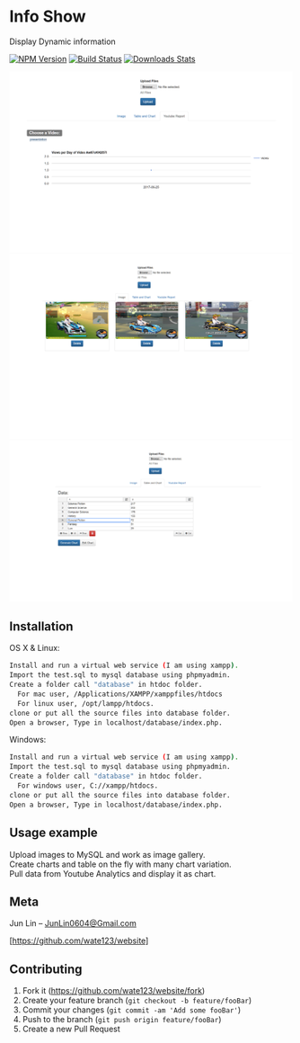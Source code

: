 # Info Show
Display Dynamic information

[![NPM Version][npm-image]][npm-url]
[![Build Status][travis-image]][travis-url]
[![Downloads Stats][npm-downloads]][npm-url]

![](screenshot/Capture1.png)
![](screenshot/Capture2.png)
![](screenshot/Capture3.png)

## Installation

OS X & Linux:

```sh
Install and run a virtual web service (I am using xampp).
Import the test.sql to mysql database using phpmyadmin.
Create a folder call "database" in htdoc folder.
  For mac user, /Applications/XAMPP/xamppfiles/htdocs 
  For linux user, /opt/lampp/htdocs.
clone or put all the source files into database folder.
Open a browser, Type in localhost/database/index.php.
```

Windows:

```sh
Install and run a virtual web service (I am using xampp).
Import the test.sql to mysql database using phpmyadmin.
Create a folder call "database" in htdoc folder.
  For windows user, C://xampp/htdocs.
clone or put all the source files into database folder.
Open a browser, Type in localhost/database/index.php.
```

## Usage example
Upload images to MySQL and work as image gallery.<br/>
Create charts and table on the fly with many chart variation.<br/>
Pull data from Youtube Analytics and display it as chart.<br/>

## Meta

Jun Lin – JunLin0604@Gmail.com

[https://github.com/wate123/website]

## Contributing

1. Fork it (<https://github.com/wate123/website/fork>)
2. Create your feature branch (`git checkout -b feature/fooBar`)
3. Commit your changes (`git commit -am 'Add some fooBar'`)
4. Push to the branch (`git push origin feature/fooBar`)
5. Create a new Pull Request

<!-- Markdown link & img dfn's -->
[npm-image]: https://img.shields.io/npm/v/datadog-metrics.svg?style=flat-square
[npm-url]: https://npmjs.org/package/datadog-metrics
[npm-downloads]: https://img.shields.io/npm/dm/datadog-metrics.svg?style=flat-square
[travis-image]: https://img.shields.io/travis/dbader/node-datadog-metrics/master.svg?style=flat-square
[travis-url]: https://travis-ci.org/dbader/node-datadog-metrics

